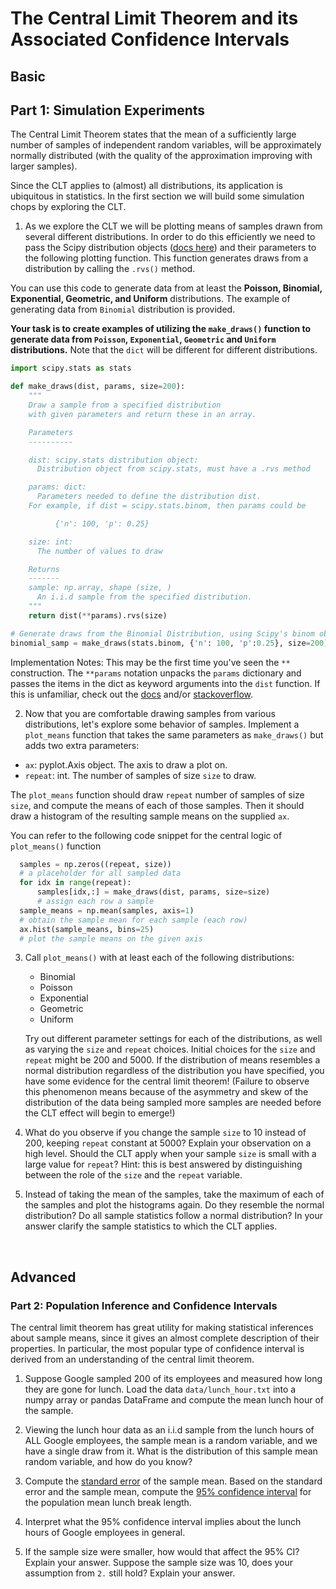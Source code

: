 # The Central Limit Theorem and its Associated Confidence Intervals

## Basic
## Part 1: Simulation Experiments

The Central Limit Theorem states that the mean of a sufficiently large number of samples of independent random variables, will be approximately normally distributed (with the quality of the approximation improving with larger samples).

Since the CLT applies to (almost) all distributions, its application is ubiquitous in statistics. In the first section we will build some simulation chops by exploring the CLT.

1. As we explore the CLT we will be plotting means of samples drawn from several different distributions.  In order to do this efficiently we need to pass the Scipy distribution objects ([docs here](http://docs.scipy.org/doc/scipy-0.17.1/reference/stats.html)) and their parameters to the following plotting function. This function generates draws from a distribution by calling the `.rvs()` method.

You can use this code to generate data from at least the **Poisson, Binomial, Exponential, Geometric, and Uniform** distributions. The example of generating data from `Binomial` distribution is provided.

**Your task is to create examples of utilizing the `make_draws()` function to generate data from `Poisson`, `Exponential`, `Geometric` and `Uniform` distributions.** Note that the `dict` will be different for different distributions.



  ```python
  import scipy.stats as stats

  def make_draws(dist, params, size=200):
      """
      Draw a sample from a specified distribution
      with given parameters and return these in an array.

      Parameters
      ----------

      dist: scipy.stats distribution object:
        Distribution object from scipy.stats, must have a .rvs method

      params: dict:
        Parameters needed to define the distribution dist.
      For example, if dist = scipy.stats.binom, then params could be

            {'n': 100, 'p': 0.25}

      size: int:
        The number of values to draw

      Returns
      -------
      sample: np.array, shape (size, )
        An i.i.d sample from the specified distribution.
      """
      return dist(**params).rvs(size)

  # Generate draws from the Binomial Distribution, using Scipy's binom object.
  binomial_samp = make_draws(stats.binom, {'n': 100, 'p':0.25}, size=200)
  ```

Implementation Notes:
    This may be the first time you've seen the `**` construction.  The `**params` notation unpacks the `params` dictionary and passes the items in the dict as keyword arguments into the `dist` function.  If this is unfamiliar, check out the [docs](https://docs.python.org/2/tutorial/controlflow.html#unpacking-argument-lists) and/or [stackoverflow](http://stackoverflow.com/questions/1179223/in-python-when-passing-arguments-what-does-before-an-argument-do).

2. Now that you are comfortable drawing samples from various distributions, let's explore some behavior of samples.  Implement a `plot_means` function that takes the same parameters as `make_draws()` but adds two extra parameters:

  - `ax`: pyplot.Axis object.  The axis to draw a plot on.
  - `repeat`: int.  The number of samples of size `size` to draw.

The `plot_means` function should draw `repeat` number of samples of size `size`, and compute the means of each of those samples.  Then it should draw a histogram of the resulting sample means on the supplied `ax`.


You can refer to the following code snippet for the central logic of `plot_means()` function
```python
  samples = np.zeros((repeat, size))
  # a placeholder for all sampled data
  for idx in range(repeat):
      samples[idx,:] = make_draws(dist, params, size=size)
      # assign each row a sample
  sample_means = np.mean(samples, axis=1)
  # obtain the sample mean for each sample (each row)
  ax.hist(sample_means, bins=25)
  # plot the sample means on the given axis
```

3. Call `plot_means()` with at least each of the following distributions:
   - Binomial
   - Poisson
   - Exponential
   - Geometric
   - Uniform

   Try out different parameter settings for each of the distributions, as well
   as varying the `size` and `repeat` choices. Initial choices for the `size` 
   and `repeat` might be 200 and 5000. If the distribution of means resembles 
   a normal distribution regardless of the distribution you have specified, 
   you have some evidence for the central limit theorem! (Failure to observe this phenomenon means 
   because of the asymmetry and skew of the distribution of the data being
   sampled more samples are needed before the CLT effect will begin to emerge!)

4. What do you observe if you change the sample `size` to 10 instead of 200,
   keeping `repeat` constant at 5000? Explain your observation on a high
   level. Should the CLT apply when your sample `size` is small with a large
   value for `repeat`?  Hint: this is best answered by distinguishing
   between the role of the `size` and the `repeat` variable.

5. Instead of taking the mean of the samples, take the maximum of each of the
   samples and plot the histograms again. Do they resemble the normal
   distribution? Do all sample statistics follow a normal distribution?  In
   your answer clarify the sample statistics to which the CLT applies.

<br>

## Advanced
### Part 2: Population Inference and Confidence Intervals

The central limit theorem has great utility for making statistical inferences about sample means, since it gives an almost complete description of their properties.  In particular, the most popular type of confidence interval is derived from an understanding of the central limit theorem.


1. Suppose Google sampled 200 of its employees and measured how long they are gone for lunch. Load the data `data/lunch_hour.txt` into a numpy array or pandas DataFrame and compute the mean lunch hour of the sample.

2. Viewing the lunch hour data as an i.i.d sample from the lunch hours of ALL Google employees, the sample mean is a random variable, and we have a single draw from it.  What is the distribution of this sample mean random variable, and how do you know?

3. Compute the [standard error](http://en.wikipedia.org/wiki/Standard_error) of the sample mean. Based on the standard error and the sample mean, compute the [95% confidence interval](https://en.wikipedia.org/wiki/Confidence_interval#Basic_steps) for the population mean lunch break length.

4. Interpret what the 95% confidence interval implies about the lunch hours of Google employees in general.

5. If the sample size were smaller, how would that affect the 95% CI? Explain your answer.  Suppose the sample size was 10, does your assumption from `2.` still hold? Explain your answer.
